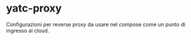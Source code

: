 # yatc-proxy

Configurazioni per reverse proxy da usare nel compose come un punto di ingresso al cloud.
